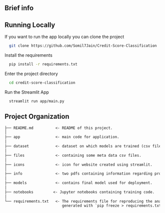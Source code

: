 ## Brief info

## Running Locally

If you want to run the app locally you can clone the project

```bash
  git clone https://github.com/Somil7Jain/Credit-Score-Classification
```

Install the requirements

```bash
  pip install -r requirements.txt
```

Enter the project directory

```bash
  cd credit-score-classification
```

Run the Streamlit App

```bash
  streamlit run app/main.py
```

## Project Organization

```txt
├── README.md          <- README of this project.
│
├── app                <- main code for application.
│
├── dataset            <- dataset on which models are trained (csv file).
│
├── files              <- containing some meta data csv files.
│
├── icons              <- icon for website created using streamlit.
│
├── info               <- two pdfs containing information regarding project, corresponding to two jupyter notebooks.
│
├── models             <- contains final model used for deployment.
│
├── notebooks         <- Jupyter notebooks containing training code.
│
└── requirements.txt   <- The requirements file for reproducing the analysis environment, e.g.
                          generated with `pip freeze > requirements.txt`
```
